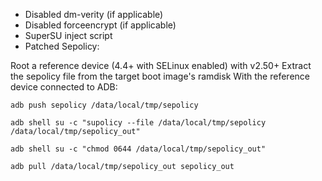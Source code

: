 - Disabled dm-verity (if applicable)
- Disabled forceencrypt (if applicable)
- SuperSU inject script
- Patched Sepolicy:

Root a reference device (4.4+ with SELinux enabled) with v2.50+
Extract the sepolicy file from the target boot image's ramdisk
With the reference device connected to ADB:
```
adb push sepolicy /data/local/tmp/sepolicy

adb shell su -c "supolicy --file /data/local/tmp/sepolicy /data/local/tmp/sepolicy_out"

adb shell su -c "chmod 0644 /data/local/tmp/sepolicy_out"

adb pull /data/local/tmp/sepolicy_out sepolicy_out
```
